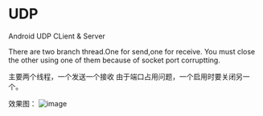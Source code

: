 # UDP
Android UDP CLient &amp; Server

There are two branch thread.One for send,one for receive.
You must close the other using one of them because of socket port corruptting.

主要两个线程，一个发送一个接收
由于端口占用问题，一个启用时要关闭另一个。

效果图：
![image](https://github.com/Zweo/UDP/tree/master/images/s3.png)
